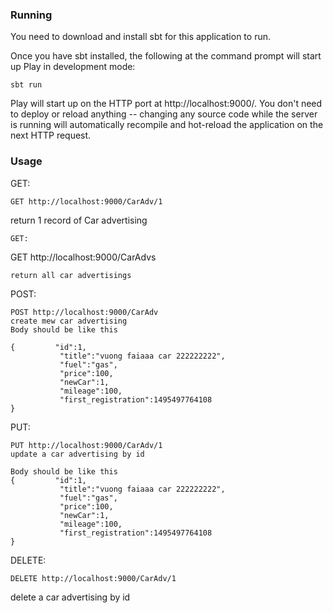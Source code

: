 

### Running

You need to download and install sbt for this application to run.

Once you have sbt installed, the following at the command prompt will start up Play in development mode:

```
sbt run
```

Play will start up on the HTTP port at http://localhost:9000/.   You don't need to deploy or reload anything -- changing any source code while the server is running will automatically recompile and hot-reload the application on the next HTTP request. 

### Usage
GET:
```
GET http://localhost:9000/CarAdv/1
```
return 1 record of Car advertising

```
GET:
```
GET http://localhost:9000/CarAdvs
```
return all car advertisings

```

POST:
```
POST http://localhost:9000/CarAdv
create mew car advertising
Body should be like this 

{         "id":1,
           "title":"vuong faiaaa car 222222222",
           "fuel":"gas",
           "price":100,
           "newCar":1,
           "mileage":100,
           "first_registration":1495497764108
}

```

PUT:
```
PUT http://localhost:9000/CarAdv/1
update a car advertising by id

Body should be like this 
{         "id":1,
           "title":"vuong faiaaa car 222222222",
           "fuel":"gas",
           "price":100,
           "newCar":1,
           "mileage":100,
           "first_registration":1495497764108
}

```
DELETE:
```
DELETE http://localhost:9000/CarAdv/1
```
delete a car advertising by id

```

